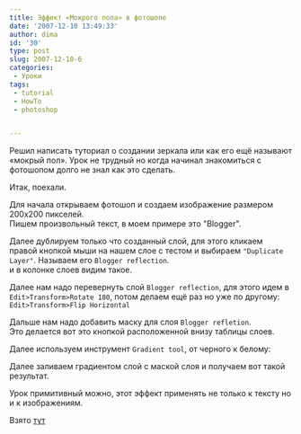 ```yaml
---
title: Эффект «Мокрого пола» в фотошопе
date: '2007-12-10 13:49:33'
author: dima
id: '30'
type: post
slug: 2007-12-10-6
categories: 
 - Уроки
tags: 
 - tutorial
 - HowTo
 - photoshop


---
```


Решил написать туториал о создании зеркала или как его ещё называют «мокрый пол». Урок не трудный но когда начинал знакомиться с фотошопом долго не знал как это сделать.

Итак, поехали.

Для начала открываем фотошоп и создаем изображение размером 200x200 пикселей.  
Пишем произвольный текст, в моем примере это "Blogger".

Далее дублируем только что созданный слой, для этого кликаем правой кнопкой мыши на нашем слое с тестом и выбираем `"Duplicate Layer"`. Называем его `Blogger reflection`.  
и в колонке слоев видим такое.

Далее нам надо перевернуть слой `Blogger reflection`, для этого идем в `Edit>Transform>Rotate 180`, потом делаем ещё раз но уже по другому: `Edit>Transform>Flip Horizontal`

Дальше нам надо добавить маску для слоя `Blogger refletion`.  
Это делается вот это кнопкой расположенной внизу таблицы слоев.

Далее используем инструмент `Gradient tool`, от черного к белому:

Далее заливаем градиентом слой с маской слоя и получаем вот такой результат.

Урок примитивный можно, этот эффект применять не только к тексту но и к изображениям.

Взято [тут](https://dmpr0.blogspot.com/2007/07/blog-post.html "https://dmpr0.blogspot.com/2007/07/blog-post.html")